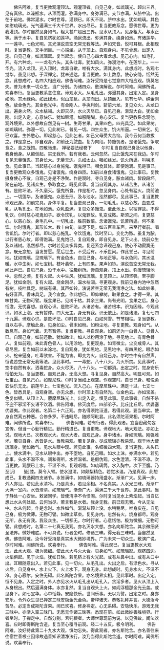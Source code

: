 <!-- { "loadSidebar": true } -->
　　佛告阿难。复当更教观灌顶法。观灌顶者。自见己身。如琉璃光。超出三界。见有真佛。以澡瓶水。从顶而灌。弥满身中。身弥满已。支节亦满。从脐中流。出在于前地。佛常灌水。尔时世尊。灌顶已。即灭不现。脐中水出。犹如琉璃。其色如绀琉璃光。光气遍满三千大千世界。水出尽已。复当更教系念。愿佛世尊。更为我灌顶。尔时自然见身如气。粗大甚广超出三界。见水从顶入。见身粗大。与水正等。满于水中。复自见脐犹如莲华。涌泉流出。弥满其身。绕身如池。有诸莲华。一一莲华。七色光明。其光演说苦空无常无我等法。声如梵音。悦可耳根。此相现时。复当更教。叉手闭目。一心端坐。从于顶上。自观身内。不见骨想。出定入定。自见己身。如琉璃罂。复当起念。使自己心四大毒龙想。见己心内。如毛孔开。有六种龙。一一龙有六头。其头吐毒。犹如风火。弥漫池中。在莲华上。一一华光。流入龙顶。光入顶时。龙毒自歇。唯有大水。满其身内。此想成时。名观七觉华。虽见此想。于深禅定。犹未通达。复当更教。如上数息。使心安隐。恬然无念。此想成时。名四大相应观。佛告阿难。汝好受持是七觉意四大相应观。慎莫忘失。普为未来一切众生。当广分别。为诸四众。敷演解说。尔时阿难。闻佛所说。欢喜奉行。复当更教系念住意。谛观水大。从毛孔出。弥漫其身。出定入定。见身如池。其水绿色。如此绿水。似山顶泉。从顶而出。从顶而入。见有七华。纯金刚色。放金色光。其金色光中。有金刚人。手执利剑。斩前六龙。复见众火。从龙口出。遍身火然。众水枯竭。火即灭尽。水火灭尽已。自见己身。渐渐大白。犹如金刚。出定入定。心意快乐。犹如酥灌。如服醍醐。身心安乐。复当更教系念观他。观外境界。以外想故自然见有一树。生奇甘果。其果四色。四光具足。如此果树。如琉璃树。弥漫一切。见此树已。普见一切。四生众生。饥火所逼。一切来乞。见已欢喜。生怜愍心。即起慈心。见此乞者。如己父母受大苦恼。我今云何当救拔之。作是念已。即自观身。如前还为脓血。复为肉段。持施饥者。是诸饿鬼。争取食之。食之既饱。四散驰走。
禅秘要法经卷下
　　尔时复当自观己身及以他身。我身他身。从颠倒起。实无我所。若有我者。云何忽然。见此饿鬼来在我边。尔时复见无量饿鬼。其身长大。无量无边。头如太山。咽如丝发。饥火所逼。叫唤求食。见此事已。当起慈心以身施鬼。饿鬼得已。噆食其体。即便饱满。见是事已。复当更教观众多饿鬼。见诸饿鬼。绕身四匝。如前以身食诸饿鬼。见此事已。复教摄身使心不散。自观己身是不净聚。作是观时。寻自见身。脓血诸肉。皆段段坏。聚在前地。见诸众生。争取食之。既见此事。复当自观其身。从诸苦生。从诸苦有。是败坏法。不久磨灭。饿鬼所食。作是相时。忽见身内。心处有猛火。烧前池上。一切莲华。及诸饿鬼。众恶丑形。及与池水。泓然都尽。见此事已。复当更教谛观己身。如前完具。身体平复。复当更观己身。一切毛孔。以慈心故。血变成乳。从毛孔出。在地如池。众乳盈满。复见众多饿鬼。至此池上。以宿罪故。不得乳饮。尔时慈心视鬼如子。欲令饮乳。以鬼罪故。乳变成脓。斯须之间。复更慈心。以慈心故。身毛孔中。一切乳出。胜前数倍。念诸饿鬼。饥苦所逼。何不来饮。尔时饿鬼。其形长大。数十由旬。举足下足。如五百乘车声。来至行者前。唱言饥饥。尔时行者。即以慈心施乳。令饮饿鬼。饮时至口。变化为脓。虽复为脓。以行者慈心故。即得饱满。见鬼饱已。复自观身。即自见身。足下火出。烧前众生及以诸树。泓然都尽。尔时若见众多异类。复还系念谛观己身。使心不动寂寞无念。既无念想。当发誓愿。愿后世生。不受后有。不乐世间。作此誓已。寻见前地。犹如琉璃。见琉璃下。有金色水。自见己身。与地正等。与水色同。其水温暖。水中生树。如七宝树。枝叶蓊郁。上有四果。果声如铃。演说苦空无常无我。闻此声已。自见己身。没于水中。往趣树所。谛自观身。顶上水出。弥漫琉璃池中。忽然之顷。复有火起。火中生风。犹如琉璃。复见顶上。从顶坚强。至乎脚足。犹如金刚。复有火起。烧金刚尽。温水枯涸。寻更观身。我前见身内池中忽然有树。枝叶具足。树端有果。其声如铃。演说苦空无常无我清净之法。如此妙果。有好音声。香味具足。我今宜食。作此想已。即仰攀树。取果食之。才得一果。其味甘美。无物可譬。既食果已。见树干枯。其余三果。尚有光明。食果之后。身心恬澹。无忧喜想。自观心识。是败坏法。从诸苦有。诸苦根本。识为因缘。今观此识。如水上泡。无有暂停。四大无主。身无有我。识无依止。如是诸法。复七七四十九遍。谛观心识。是败坏法。尔时自见己身。白如珂雪。节节相柱。复当更教。自以右手。摩触此身。见身如尘。骨末如粉。如粉尘地。寻复更教。观身如气。从数息有。身如气囊。无有暂停。复当更教。寻自观身。如前还为一白骨人。见骨人已。自观己身。如前还散。犹如微尘。如人以粉用涂于地。寻见地上。有青色骨人。复如前观。末此青色骨人。以用涂地。复更观身。如青微尘。尘变成骨人。其骨尽黑。复当如前以末涂地。复自观身。犹如黑地。见黑地中。有四黑蛇。眼赤如火。蛇来逼身。吐毒欲害。不能为害。即变为火。自烧己身。尔时空中有自然声。恒说苦空无常无我等法。见此事时。一一毒蛇。八十八头。为火所焚。见此事时。空中自然有水。洒毒蛇身。众火尽灭。八十八头。一切都消。出定之时。觉身安乐恬怕无为。复当更教。自观己身。无高大想。寻复见身。自然高大。明显可观。如七宝山。自见己心。如摩尼珠。尔时复当如上观空。作观空时。自觉己身。和悦柔软快乐无比。前莲华上。七宝色光。流入己心。在摩尼珠中。满足十过。七支七色。皆悉具足。自观身空。亦无众想。尔时顶上有自然光。似金色云。亦如宝盖。色复似银。从顶上入。覆摩尼珠光上。出定入定。恒见此事。见此事者。自然不杀不盗不邪淫不妄语不饮酒。佛告阿难。佛灭度后。四部弟子。比丘比丘尼。优婆塞优婆夷。作此观者。名第二十六正观。亦名得须陀洹道。若得此观。要当审实。使身自然离五种恶。合修多罗。不违毗尼。随顺阿毗昙。此名须陀洹果相。尔时阿难。闻佛所说。欢喜奉行。
　　佛告阿难。若有行者。得此观者。宜当密藏勿妄宣传。但当一心勤行精进。勤行精进已。复当更教。谛观地大。地大观法。亦如上说。观地大已。次教观水大。观水大者。自观己身。身中诸水。身如琉璃。刚强难坏。若见自身。悉皆是水。当教易观。若复见身。尽成琉璃亦教易观。观于地大使琉璃身。犹如微气。见水从眼中现。若见此事。名细微四大观。复当更教。从头已上。使水满中。见水从眼中出。亦不堕地。自见己眼。如水上沫。亦满水中。若见此事。头水不温不冷。调和得所。水若温者。是假伪观。水色澄清。不温不凉。次当更教。观腰已上水。不温不冷。复观咽喉。如琉璃筒。水入胸中。次下至腹。乃至[月　　坒]膝。莫令入臂。使水澄清。如颇梨精色。若觉水温。乃是真观。此想成已。复教通彻四支诸节。水皆满中。如琉璃器持用盛水。渐渐广大。见满一床。外人亦见。若见此水清冷。乃是真水。若见余相。不名真实。入水光三昧。渐渐广大满一室内。水皆澄清。如琉璃气。渐渐广大。遍满三千大千世界。见此事时。当于静处一心安坐。敕诸同学。皆使清净不令愦闹。尔时复当见水上紫焰起。当自忆想此水从何处起。云何当尽。若言我是水者。我身无我。前已观无我。今从无法中。水从何起。作是念时。水性如气。渐渐从顶上没。水稍稍尽。唯身皮在。自见己身。极为微薄。无物可譬。如微尘草束。复见身内。忽然有火。烧身都尽。观身无所。永无有我。我及众生。一切都无。尔时行者。心意恬怕。极为微细。无物可譬。此想成时。名第二十七真无我观。亦名灭水大想。亦名向斯陀含。其余微细贤圣法界。微妙难胜。不可具说。行者坐时。修诸三昧。得无我三昧时。当自然见佛。佛告阿难。汝今好受持是真实水大微妙境界。广为未来一切众生。敷演广说。尔时阿难。闻佛所说。欢喜奉行。
　　佛告阿难。得此观已。复当更教水大观法。此水大观。极为微细。使此水大与火大合。见身如气。如琉璃影。观脐四边。火焰俱起。见于火焰。犹如日映。若见脐上有火光起。或有从鼻中出。或有从口中出。耳眼随意出入。若见此事。见一切火。从毛孔出。火出之后。有渌色水。寻从火后。自见身中。水上火下。火上水下。观身无身。此想成时。见身水火。不温不冷。身心寂尔。安住无碍。此名斯陀含果。亦名境界实相。见此事时。出定入定。恒不见身。入定之时。外人亦见水火从毛孔出从毛孔入。贪淫多者。见火从顶上入从身根出。然后遍满身体。水亦复然。复当自观头上火。如阎浮檀那金光云盖。或见身下。如七宝华。心中恬静。安隐快乐。世间乐事。无以为譬。出定之时。身亦安乐。令外众生见已禅定三昧安隐金光金色。帝释诸天。恭敬礼拜并言。大德汝今苦尽。必定当成斯陀含果。闻已欢喜。修身禅定。心无系碍。安隐快乐。游戏无我三昧中。亦渐入空三昧门。无愿无作诸三昧等。悉现在前。如此微妙善胜境界。行者坐时。于禅定中。自然分别。若钝根者。大师世尊现前为说。以见佛故。闻法欢喜。应时即得斯陀含道。复当至心覆寻前观。经二十五反。极令明利。
　　佛告阿难。汝好持此第二十九水大观。慎勿忘失。得此观者。亦名斯陀含。亦名善往来往宿世善根业因缘故遇善知识清净法行。汝乃当得此斯陀含道。尔时阿难。闻佛所说。欢喜奉行。
